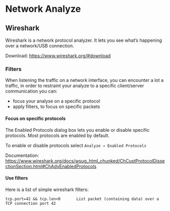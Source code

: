 # Network Analyze

## Wireshark

Wireshark is a network protocol analyzer. It lets you see what’s happening over a network/USB connection.

Download: https://www.wireshark.org/#download

### Filters

When listening the traffic on a network interface, you can encounter a lot a traffic, in order to restraint your analyze to a specific client/server communication you can:
* focus your analyse on a specific protocol
* apply filters, to focus on specific packets

#### Focus on specific protocols

The Enabled Protocols dialog box lets you enable or disable specific protocols. Most protocols are enabled by default. 

To enable or disable protocols select `Analyze → Enabled Protocols`

Documentation: https://www.wireshark.org/docs/wsug_html_chunked/ChCustProtocolDissectionSection.html#ChAdvEnabledProtocols

#### Use filters

Here is a list of simple wireshark filters:

```
tcp.port=42 && tcp.len>0       List packet (containing data) over a TCP connection port 42
```